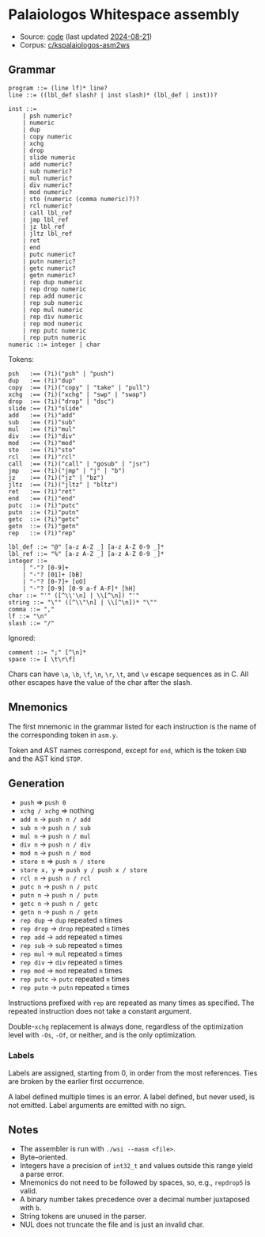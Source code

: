 # Palaiologos Whitespace assembly

- Source: [code](https://github.com/kspalaiologos/asm2ws)
  (last updated [2024-08-21](https://github.com/kspalaiologos/asm2ws/commit/89054a73a8ac3766f222a1b2438c63b64952a445))
- Corpus: [c/kspalaiologos-asm2ws](https://github.com/wspace/corpus/blob/main/c/kspalaiologos-asm2ws/project.json)

## Grammar

```bnf
program ::= (line lf)* line?
line ::= ((lbl_def slash? | inst slash)* (lbl_def | inst))?

inst ::=
    | psh numeric?
    | numeric
    | dup
    | copy numeric
    | xchg
    | drop
    | slide numeric
    | add numeric?
    | sub numeric?
    | mul numeric?
    | div numeric?
    | mod numeric?
    | sto (numeric (comma numeric)?)?
    | rcl numeric?
    | call lbl_ref
    | jmp lbl_ref
    | jz lbl_ref
    | jltz lbl_ref
    | ret
    | end
    | putc numeric?
    | putn numeric?
    | getc numeric?
    | getn numeric?
    | rep dup numeric
    | rep drop numeric
    | rep add numeric
    | rep sub numeric
    | rep mul numeric
    | rep div numeric
    | rep mod numeric
    | rep putc numeric
    | rep putn numeric
numeric ::= integer | char
```

Tokens:

```bnf
psh   :== (?i)("psh" | "push")
dup   :== (?i)"dup"
copy  :== (?i)("copy" | "take" | "pull")
xchg  :== (?i)("xchg" | "swp" | "swap")
drop  :== (?i)("drop" | "dsc")
slide :== (?i)"slide"
add   :== (?i)"add"
sub   :== (?i)"sub"
mul   :== (?i)"mul"
div   :== (?i)"div"
mod   :== (?i)"mod"
sto   :== (?i)"sto"
rcl   :== (?i)"rcl"
call  :== (?i)("call" | "gosub" | "jsr")
jmp   :== (?i)("jmp" | "j" | "b")
jz    :== (?i)("jz" | "bz")
jltz  :== (?i)("jltz" | "bltz")
ret   :== (?i)"ret"
end   :== (?i)"end"
putc  ::= (?i)"putc"
putn  ::= (?i)"putn"
getc  ::= (?i)"getc"
getn  ::= (?i)"getn"
rep   ::= (?i)"rep"

lbl_def ::= "@" [a-z A-Z _] [a-z A-Z 0-9 _]*
lbl_ref ::= "%" [a-z A-Z _] [a-z A-Z 0-9 _]*
integer ::=
    | "-"? [0-9]+
    | "-"? [01]+ [bB]
    | "-"? [0-7]+ [oO]
    | "-"? [0-9] [0-9 a-f A-F]* [hH]
char ::= "'" ([^\\'\n] | \\[^\n]) "'"
string ::= "\"" ([^\\"\n] | \\[^\n])* "\""
comma ::= ","
lf ::= "\n"
slash ::= "/"
```

Ignored:

```bnf
comment ::= ";" [^\n]*
space ::= [ \t\r\f]
```

Chars can have `\a`, `\b`, `\f`, `\n`, `\r`, `\t`, and `\v` escape sequences as
in C. All other escapes have the value of the char after the slash.

## Mnemonics

The first mnemonic in the grammar listed for each instruction is the name of the
corresponding token in `asm.y`.

Token and AST names correspond, except for `end`, which is the token `END` and
the AST kind `STOP`.

## Generation

- `push` => `push 0`
- `xchg / xchg` => nothing
- `add n` -> `push n / add`
- `sub n` -> `push n / sub`
- `mul n` -> `push n / mul`
- `div n` -> `push n / div`
- `mod n` -> `push n / mod`
- `store n` => `push n / store`
- `store x, y` => `push y / push x / store`
- `rcl n` -> `push n / rcl`
- `putc n` -> `push n / putc`
- `putn n` -> `push n / putn`
- `getc n` -> `push n / getc`
- `getn n` -> `push n / getn`
- `rep dup` -> `dup` repeated `n` times
- `rep drop` -> `drop` repeated `n` times
- `rep add` -> `add` repeated `n` times
- `rep sub` -> `sub` repeated `n` times
- `rep mul` -> `mul` repeated `n` times
- `rep div` -> `div` repeated `n` times
- `rep mod` -> `mod` repeated `n` times
- `rep putc` -> `putc` repeated `n` times
- `rep putn` -> `putn` repeated `n` times

Instructions prefixed with `rep` are repeated as many times as specified. The
repeated instruction does not take a constant argument.

Double-`xchg` replacement is always done, regardless of the optimization level
with `-Os`, `-Of`, or neither, and is the only optimization.

### Labels

Labels are assigned, starting from 0, in order from the most references. Ties
are broken by the earlier first occurrence.

A label defined multiple times is an error. A label defined, but never used, is
not emitted. Label arguments are emitted with no sign.

## Notes

- The assembler is run with `./wsi --masm <file>`.
- Byte–oriented.
- Integers have a precision of `int32_t` and values outside this range yield a
  parse error.
- Mnemonics do not need to be followed by spaces, so, e.g., `repdrop5` is valid.
- A binary number takes precedence over a decimal number juxtaposed with `b`.
- String tokens are unused in the parser.
- NUL does not truncate the file and is just an invalid char.
